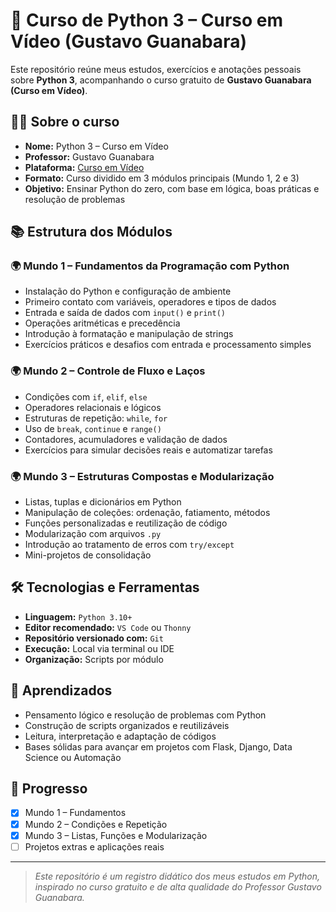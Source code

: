 # 🐍 Curso de Python 3 – Curso em Vídeo (Gustavo Guanabara)

Este repositório reúne meus estudos, exercícios e anotações pessoais sobre **Python 3**, acompanhando o curso gratuito de **Gustavo Guanabara (Curso em Vídeo)**.

## 👨‍🎓 Sobre o curso

- **Nome:** Python 3 – Curso em Vídeo
- **Professor:** Gustavo Guanabara
- **Plataforma:** [Curso em Vídeo](https://www.cursoemvideo.com/curso/python-3-mundo-1/)
- **Formato:** Curso dividido em 3 módulos principais (Mundo 1, 2 e 3)
- **Objetivo:** Ensinar Python do zero, com base em lógica, boas práticas e resolução de problemas

## 📚 Estrutura dos Módulos

### 🌍 Mundo 1 – Fundamentos da Programação com Python
- Instalação do Python e configuração de ambiente
- Primeiro contato com variáveis, operadores e tipos de dados
- Entrada e saída de dados com `input()` e `print()`
- Operações aritméticas e precedência
- Introdução à formatação e manipulação de strings
- Exercícios práticos e desafios com entrada e processamento simples

### 🌍 Mundo 2 – Controle de Fluxo e Laços
- Condições com `if`, `elif`, `else`
- Operadores relacionais e lógicos
- Estruturas de repetição: `while`, `for`
- Uso de `break`, `continue` e `range()`
- Contadores, acumuladores e validação de dados
- Exercícios para simular decisões reais e automatizar tarefas

### 🌍 Mundo 3 – Estruturas Compostas e Modularização
- Listas, tuplas e dicionários em Python
- Manipulação de coleções: ordenação, fatiamento, métodos
- Funções personalizadas e reutilização de código
- Modularização com arquivos `.py`
- Introdução ao tratamento de erros com `try/except`
- Mini-projetos de consolidação

## 🛠️ Tecnologias e Ferramentas

- **Linguagem:** `Python 3.10+`
- **Editor recomendado:** `VS Code` ou `Thonny`
- **Repositório versionado com:** `Git`
- **Execução:** Local via terminal ou IDE
- **Organização:** Scripts por módulo

## 🧠 Aprendizados

- Pensamento lógico e resolução de problemas com Python
- Construção de scripts organizados e reutilizáveis
- Leitura, interpretação e adaptação de códigos
- Bases sólidas para avançar em projetos com Flask, Django, Data Science ou Automação

## 📌 Progresso

- [x] Mundo 1 – Fundamentos
- [x] Mundo 2 – Condições e Repetição
- [x] Mundo 3 – Listas, Funções e Modularização
- [ ] Projetos extras e aplicações reais

---

> *Este repositório é um registro didático dos meus estudos em Python, inspirado no curso gratuito e de alta qualidade do Professor Gustavo Guanabara.*